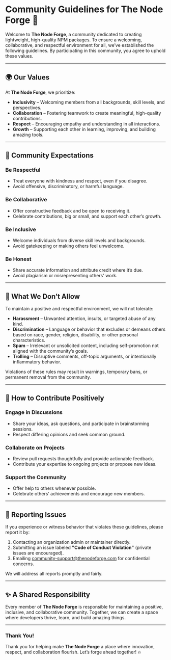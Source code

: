 # Community Guidelines for **The Node Forge** 🌟  

Welcome to **The Node Forge**, a community dedicated to creating lightweight, high-quality NPM packages. To ensure a welcoming, collaborative, and respectful environment for all, we’ve established the following guidelines. By participating in this community, you agree to uphold these values.

---

## 🌍 **Our Values**
At **The Node Forge**, we prioritize:  
- **Inclusivity** – Welcoming members from all backgrounds, skill levels, and perspectives.  
- **Collaboration** – Fostering teamwork to create meaningful, high-quality contributions.  
- **Respect** – Encouraging empathy and understanding in all interactions.  
- **Growth** – Supporting each other in learning, improving, and building amazing tools.  

---

## 💬 **Community Expectations**
### Be Respectful  
- Treat everyone with kindness and respect, even if you disagree.  
- Avoid offensive, discriminatory, or harmful language.  

### Be Collaborative  
- Offer constructive feedback and be open to receiving it.  
- Celebrate contributions, big or small, and support each other’s growth.  

### Be Inclusive  
- Welcome individuals from diverse skill levels and backgrounds.  
- Avoid gatekeeping or making others feel unwelcome.  

### Be Honest  
- Share accurate information and attribute credit where it’s due.  
- Avoid plagiarism or misrepresenting others' work.  

---

## 🚫 **What We Don’t Allow**
To maintain a positive and respectful environment, we will not tolerate:  
- **Harassment** – Unwanted attention, insults, or targeted abuse of any kind.  
- **Discrimination** – Language or behavior that excludes or demeans others based on race, gender, religion, disability, or other personal characteristics.  
- **Spam** – Irrelevant or unsolicited content, including self-promotion not aligned with the community’s goals.  
- **Trolling** – Disruptive comments, off-topic arguments, or intentionally inflammatory behavior.  

Violations of these rules may result in warnings, temporary bans, or permanent removal from the community.

---

## 🚀 **How to Contribute Positively**
### Engage in Discussions  
- Share your ideas, ask questions, and participate in brainstorming sessions.  
- Respect differing opinions and seek common ground.  

### Collaborate on Projects  
- Review pull requests thoughtfully and provide actionable feedback.  
- Contribute your expertise to ongoing projects or propose new ideas.  

### Support the Community  
- Offer help to others whenever possible.  
- Celebrate others’ achievements and encourage new members.  

---

## 📢 **Reporting Issues**
If you experience or witness behavior that violates these guidelines, please report it by:  
1. Contacting an organization admin or maintainer directly.  
2. Submitting an issue labeled **"Code of Conduct Violation"** (private issues are encouraged).  
3. Emailing [community-support@thenodeforge.com](mailto:community-support@thenodeforge.com) for confidential concerns.  

We will address all reports promptly and fairly.  

---

## ✨ **A Shared Responsibility**
Every member of **The Node Forge** is responsible for maintaining a positive, inclusive, and collaborative community. Together, we can create a space where developers thrive, learn, and build amazing things.

---

### Thank You!
Thank you for helping make **The Node Forge** a place where innovation, respect, and collaboration flourish. Let’s forge ahead together! 🔥  
